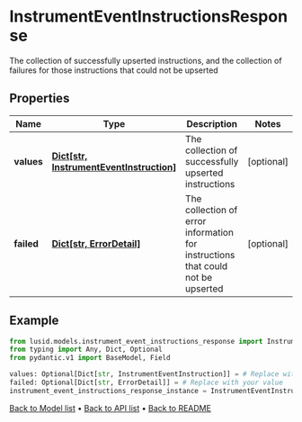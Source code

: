 # InstrumentEventInstructionsResponse

The collection of successfully upserted instructions, and the collection of failures for those instructions that could not be upserted
## Properties
Name | Type | Description | Notes
------------ | ------------- | ------------- | -------------
**values** | [**Dict[str, InstrumentEventInstruction]**](InstrumentEventInstruction.md) | The collection of successfully upserted instructions | [optional] 
**failed** | [**Dict[str, ErrorDetail]**](ErrorDetail.md) | The collection of error information for instructions that could not be upserted | [optional] 
## Example

```python
from lusid.models.instrument_event_instructions_response import InstrumentEventInstructionsResponse
from typing import Any, Dict, Optional
from pydantic.v1 import BaseModel, Field

values: Optional[Dict[str, InstrumentEventInstruction]] = # Replace with your value
failed: Optional[Dict[str, ErrorDetail]] = # Replace with your value
instrument_event_instructions_response_instance = InstrumentEventInstructionsResponse(values=values, failed=failed)

```

[Back to Model list](../README.md#documentation-for-models) &#8226; [Back to API list](../README.md#documentation-for-api-endpoints) &#8226; [Back to README](../README.md)

